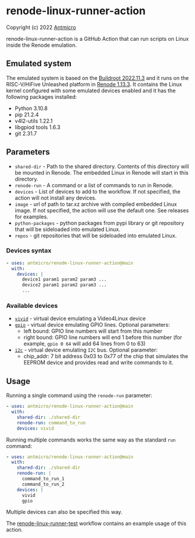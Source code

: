 # renode-linux-runner-action

Copyright (c) 2022 [Antmicro](https://www.antmicro.com)

renode-linux-runner-action is a GitHub Action that can run scripts on Linux inside the Renode emulation.

## Emulated system

The emulated system is based on the [Buildroot 2022.11.3](https://github.com/buildroot/buildroot/tree/2022.11.3) and it runs on the RISC-V/HiFive Unleashed platform in [Renode 1.13.3](https://github.com/renode/renode).
It contains the Linux kernel configured with some emulated devices enabled and it has the following packages installed:

- Python 3.10.8
- pip 21.2.4
- v4l2-utils 1.22.1
- libgpiod tools 1.6.3
- git 2.31.7

## Parameters

- `shared-dir` - Path to the shared directory. Contents of this directory will be mounted in Renode. The embedded Linux in Renode will start in this directory.
- `renode-run` - A command or a list of commands to run in Renode.
- `devices` - List of devices to add to the workflow. If not specified, the action will not install any devices.
- `image` - url of path to tar.xz archive with compiled embedded Linux image. If not specified, the action will use the default one. See releases for examples.
- `python-packages` - python packages from pypi library or git repository that will be sideloaded into emulated Linux.
- `repos` - git repositories that will be sideloaded into emulated Linux.

### Devices syntax

```yaml
- uses: antmicro/renode-linux-runner-action@main
  with:
    devices: |
      device1 param1 param2 param3 ...
      device2 param1 param2 param3 ...
      ...
```

### Available devices

- [`vivid`](https://www.kernel.org/doc/html/latest/admin-guide/media/vivid.html) - virtual device emulating a Video4Linux device
- [`gpio`](https://docs.kernel.org/admin-guide/gpio/gpio-mockup.html) - virtual device emulating GPIO lines. Optional parameters:
  - left bound: GPIO line numbers will start from this number
  - right bound: GPIO line numbers will end 1 before this number (for example, `gpio 0 64` will add 64 lines from 0 to 63)
- [`i2c`](https://www.kernel.org/doc/html/v5.10/i2c/i2c-stub.html) - virtual device emulating `I2C` bus. Optional parameter:
  - chip_addr: 7 bit address 0x03 to 0x77 of the chip that simulates the EEPROM device and provides read and write commands to it.

## Usage

Running a single command using the `renode-run` parameter:

```yaml
- uses: antmicro/renode-linux-runner-action@main
  with:
    shared-dir: ./shared-dir
    renode-run: command_to_run
    devices: vivid
```

Running multiple commands works the same way as the standard `run` command:

```yaml
- uses: antmicro/renode-linux-runner-action@main
  with:
    shared-dir: ./shared-dir
    renode-run: |
      command_to_run_1
      command_to_run_2
    devices: |
      vivid
      gpio
```

Multiple devices can also be specified this way.

The [renode-linux-runner-test](.github/workflows/build_and_test.yml) workflow contains an example usage of this action.
